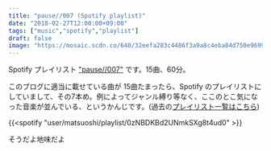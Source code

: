 ```yaml
---
title: "pause//007 (Spotify playlist)"
date: "2018-02-27T12:00:00+09:00"
tags: ["music","spotify","playlist"]
draft: false
image: "https://mosaic.scdn.co/640/32eefa283c4486f3a9a8c4eba84d750e9699b4e3615e455854dd9c738505d1bef633f5044db050a8ab023bf13c699de62f9b1d3428f03b89dae2965de99c08fd72ba0a8735803a10a14b3c3735fb6496"
---
```


Spotify プレイリスト ["pause//007"](https://open.spotify.com/user/matsuoshi/playlist/4D5Q5fAhcpqKol3KPYNjy6) です。15曲、60分。

このブログに適当に載せている曲が 15曲たまったら、Spotify のプレイリストにしていまして、その7本め。例によってジャンル縛り等なく、ここのとこ気になった音楽が並んでいる、というかんじです。(過去の[プレイリスト一覧はこちら](/tags/playlist/))

{{<spotify "user/matsuoshi/playlist/0zNBDKBd2UNmkSXg8t4ud0" >}}

そうだよ地味だよ
